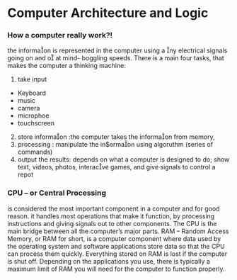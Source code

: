 # Computer Architecture and Logic

### How a computer really work?!
the informaon is represented in the computer using a ny electrical signals going on and o at mind-
boggling speeds.
There is a main four tasks, that makes the computer a thinking machine:
1. take input
* Keyboard
* music
* camera
* microphoe
* touchscreen
2. store informaon :the computer takes the informaon from memory,
2. processing : manipulate the in$ormaon using algoruthm (series of commands)
3. output the results:
depends on what a computer is designed to do; show text, videos, photos, interacve games, and give
signals to control a repot




### CPU – or Central Processing
is considered the most important component in a computer and for good reason. it handles most operations that make it function, by processing instructions and giving signals out to other components. The CPU is the main bridge between all the computer’s major parts. RAM – Random Access Memory, or RAM for short, is a computer component where data used by the operating system and software applications store data so that the CPU can process them quickly. Everything stored on RAM is lost if the computer is shut off. Depending on the applications you use, there is typically a maximum limit of RAM you will need for the computer to function properly.
